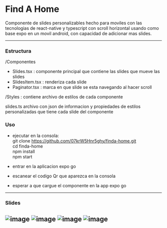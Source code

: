 # Find A Home

Componente de slides personalizables hecho para moviles con las tecnologias de react-native y typescript con scroll horizontal
usando como base expo en un movil android, con capacidad de adicionar mas slides.

----
### Estructura

/Componentes
+ Slides.tsx : componente principal que contiene las slides que mueve las slides
+ SlidesItem.tsx : renderiza cada slide
+ Paginator.tsx : marca en que slide se esta navegando al hacer scroll

/Styles : contiene archivo de estilos de cada componente

slides.ts archivo con json de informacion y propiedades de estilos personalizadas que tiene cada slide del componente

### Uso 

- ejecutar en la consola:   
git clone https://github.com/07krW5Hnr5ghy/finda-home.git  
cd finda-home  
npm install  
npm start  
  
- entrar en la aplicacion expo go
- escanear el codigo Qr que aparezca en la consola
- esperar a que cargue el componente en la app expo go

-----

### Slides

![image](https://user-images.githubusercontent.com/107215929/202870645-35aa8e0c-3654-46a5-b076-537d92516810.png)
![image](https://user-images.githubusercontent.com/107215929/202870715-353acd3b-16da-49cc-9595-86c7f377fc97.png)
![image](https://user-images.githubusercontent.com/107215929/202870784-61b4c6ed-9029-4a48-b53e-8823213f997a.png)
![image](https://user-images.githubusercontent.com/107215929/202870792-d2d99ad5-9b15-4534-bf6d-3d3e0fd81d59.png)
----
